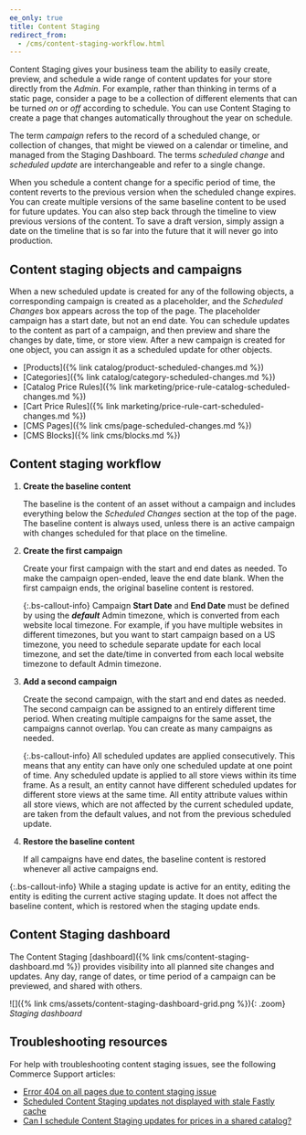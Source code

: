 ```yaml
---
ee_only: true
title: Content Staging
redirect_from:
  - /cms/content-staging-workflow.html
---
```


Content Staging gives your business team the ability to easily create, preview, and schedule a wide range of content updates for your store directly from the _Admin_. For example, rather than thinking in terms of a static page, consider a page to be a collection of different elements that can be turned _on_ or _off_ according to schedule. You can use Content Staging to create a page that changes automatically throughout the year on schedule.

The term _campaign_ refers to the record of a scheduled change, or collection of changes, that might be viewed on a calendar or timeline, and managed from the Staging Dashboard. The terms _scheduled change_ and _scheduled update_ are interchangeable and refer to a single change.

When you schedule a content change for a specific period of time, the content reverts to the previous version when the scheduled change expires. You can create multiple versions of the same baseline content to be used for future updates. You can also step back through the timeline to view previous versions of the content. To save a draft version, simply assign a date on the timeline that is so far into the future that it will never go into production.

## Content staging objects and campaigns

When a new scheduled update is created for any of the following objects, a corresponding campaign is created as a placeholder, and the _Scheduled Changes_ box appears across the top of the page. The placeholder campaign has a start date, but not an end date. You can schedule updates to the content as part of a campaign, and then preview and share the changes by date, time, or store view. After a new campaign is created for one object, you can assign it as a scheduled update for other objects.

- [Products]({% link catalog/product-scheduled-changes.md %})
- [Categories]({% link catalog/category-scheduled-changes.md %})
- [Catalog Price Rules]({% link marketing/price-rule-catalog-scheduled-changes.md %})
- [Cart Price Rules]({% link marketing/price-rule-cart-scheduled-changes.md %})
- [CMS Pages]({% link cms/page-scheduled-changes.md %})
- [CMS Blocks]({% link cms/blocks.md %})

## Content staging workflow

1. **Create the baseline content**

   The baseline is the content of an asset without a campaign and includes everything below the _Scheduled Changes_ section at the top of the page. The baseline content is always used, unless there is an active campaign with changes scheduled for that place on the timeline.

1. **Create the first campaign**

   Create your first campaign with the start and end dates as needed. To make the campaign open-ended, leave the end date blank. When the first campaign ends, the original baseline content is restored.

   {:.bs-callout-info}
   Campaign **Start Date** and **End Date** must be defined by using the **_default_** Admin timezone, which is converted from each website local timezone. For example, if you have multiple websites in different timezones, but you want to start campaign based on a US timezone, you need to schedule separate update for each local timezone, and set the date/time in converted from each local website timezone to default Admin timezone.

1. **Add a second campaign**

   Create the second campaign, with the start and end dates as needed. The second campaign can be assigned to an entirely different time period. When creating multiple campaigns for the same asset, the campaigns cannot overlap. You can create as many campaigns as needed.

   {:.bs-callout-info}
   All scheduled updates are applied consecutively. This means that any entity can have only one scheduled update at one point of time. Any scheduled update is applied to all store views within its time frame. As a result, an entity cannot have different scheduled updates for different store views at the same time. All entity attribute values within all store views, which are not affected by the current scheduled update, are taken from the default values, and not from the previous scheduled update.

1. **Restore the baseline content**

   If all campaigns have end dates, the baseline content is restored whenever all active campaigns end.

{:.bs-callout-info}
While a staging update is active for an entity, editing the entity is editing the current active staging update. It does not affect the baseline content, which is restored when the staging update ends.

## Content Staging dashboard

The Content Staging [dashboard]({% link cms/content-staging-dashboard.md %}) provides visibility into all planned site changes and updates. Any day, range of dates, or time period of a campaign can be previewed, and shared with others.

![]({% link cms/assets/content-staging-dashboard-grid.png %}){: .zoom}
_Staging dashboard_

## Troubleshooting resources

For help with troubleshooting content staging issues, see the following Commerce Support articles:

- [Error 404 on all pages due to content staging issue](https://support.magento.com/hc/en-us/articles/360000262174)
- [Scheduled Content Staging updates not displayed with stale Fastly cache](https://support.magento.com/hc/en-us/articles/360000548734)
- [Can I schedule Content Staging updates for prices in a shared catalog?](https://support.magento.com/hc/en-us/articles/360001896153)
